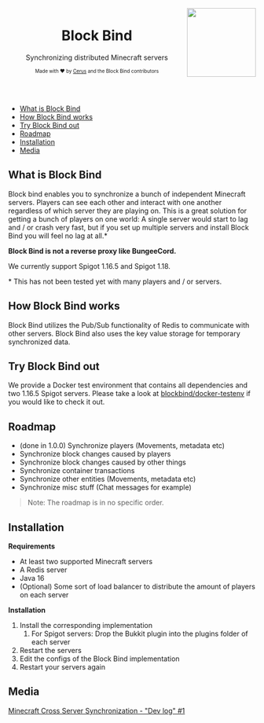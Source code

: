 <img width="140px" height="140px" src="https://avatars.githubusercontent.com/u/95259820?s=200&v=4" align="right">

<h1 align="center">Block Bind</h1>
<p align="center">Synchronizing distributed Minecraft servers</p>
<p align="center"><sub><sup>Made with ♥ by <a href="https://github.com/cerus">Cerus</a> and the Block Bind contributors</sup></sub></p>

<br>
<br>

- [What is Block Bind](#What-is-Block-Bind)
- [How Block Bind works](#How-Block-Bind-works)
- [Try Block Bind out](#Try-Block-Bind-out)
- [Roadmap](#Roadmap)
- [Installation](#Installation)
- [Media](#Media)

## What is Block Bind

Block bind enables you to synchronize a bunch of independent Minecraft servers. Players can see each other and interact with one another regardless of
which server they are playing on. This is a great solution for getting a bunch of players on one world: A single server would start to lag and / or
crash very fast, but if you set up multiple servers and install Block Bind you will feel no lag at all.*

**Block Bind is not a reverse proxy like BungeeCord.**

We currently support Spigot 1.16.5 and Spigot 1.18.

\* This has not been tested yet with many players and / or servers.

## How Block Bind works

Block Bind utilizes the Pub/Sub functionality of Redis to communicate with other servers. Block Bind also uses the key value storage for temporary
synchronized data.

## Try Block Bind out

We provide a Docker test environment that contains all dependencies and two 1.16.5 Spigot servers. Please take a look
at [blockbind/docker-testenv](https://github.com/blockbind/docker-testenv) if you would like to check it out.

## Roadmap

- (done in 1.0.0) Synchronize players (Movements, metadata etc)
- Synchronize block changes caused by players
- Synchronize block changes caused by other things
- Synchronize container transactions
- Synchronize other entities (Movements, metadata etc)
- Synchronize misc stuff (Chat messages for example)

> Note: The roadmap is in no specific order.

## Installation

**Requirements**

- At least two supported Minecraft servers
- A Redis server
- Java 16
- (Optional) Some sort of load balancer to distribute the amount of players on each server

**Installation**

1. Install the corresponding implementation
    1. For Spigot servers: Drop the Bukkit plugin into the plugins folder of each server
2. Restart the servers
3. Edit the configs of the Block Bind implementation
4. Restart your servers again

## Media

[Minecraft Cross Server Synchronization - "Dev log" #1](https://www.youtube.com/watch?v=dyTJMn6mU80)
